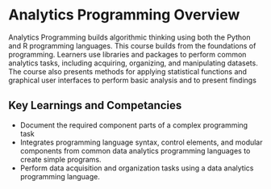 # Analytics Programming Overview

Analytics Programming builds algorithmic thinking using both the Python and R programming languages. This course builds from the foundations of programming. Learners use libraries and packages to perform common analytics tasks, including acquiring, organizing, and manipulating datasets. The course also presents methods for applying statistical functions and graphical user interfaces to perform basic analysis and to present findings
## Key Learnings and Competancies

- Document the required component parts of a complex programming task
- Integrates programming language syntax, control elements, and modular components from common data analytics programming languages to create simple programs.
- Perform data acquisition and organization tasks using a data analytics programming language.
